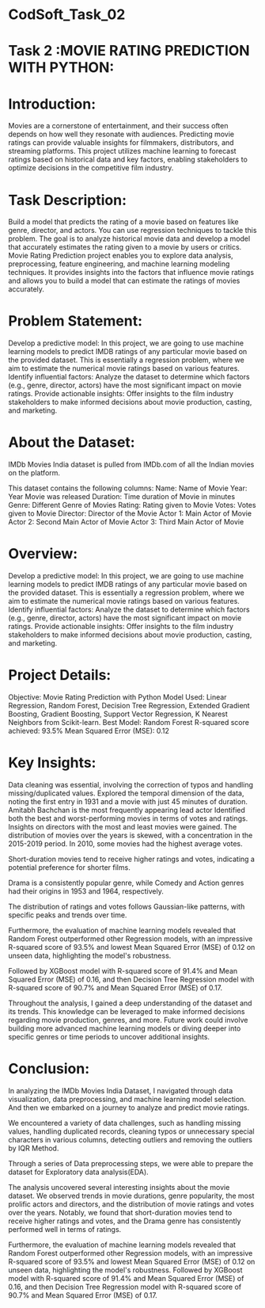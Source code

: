 # CodSoft_Task_02
# Task 2 :MOVIE RATING PREDICTION WITH PYTHON:

# Introduction:
Movies are a cornerstone of entertainment, and their success often depends on how well they resonate with audiences. Predicting movie ratings can provide valuable insights for filmmakers, distributors, and streaming platforms. This project utilizes machine learning to forecast ratings based on historical data and key factors, enabling stakeholders to optimize decisions in the competitive film industry.

# Task Description:
Build a model that predicts the rating of a movie based on features like genre, director, and actors. You can use regression techniques to tackle this problem.
The goal is to analyze historical movie data and develop a model that accurately estimates the rating given to a movie by users or critics.
Movie Rating Prediction project enables you to explore data analysis, preprocessing, feature engineering, and machine learning modeling techniques. It provides insights into the factors that influence movie ratings and allows you to build a model that can estimate the ratings of movies accurately.

# Problem Statement:
Develop a predictive model: In this project, we are going to use machine learning models to predict IMDB ratings of any particular movie based on the provided dataset.
This is essentially a regression problem, where we aim to estimate the numerical movie ratings based on various features.
Identify influential factors: Analyze the dataset to determine which factors (e.g., genre, director, actors) have the most significant impact on movie ratings.
Provide actionable insights: Offer insights to the film industry stakeholders to make informed decisions about movie production, casting, and marketing.

# About the Dataset:
IMDb Movies India dataset is pulled from IMDb.com of all the Indian movies on the platform.

This dataset contains the following columns:
Name: Name of Movie
Year: Year Movie was released
Duration: Time duration of Movie in minutes
Genre: Different Genre of Movies
Rating: Rating given to Movie
Votes: Votes given to Movie
Director: Director of the Movie
Actor 1: Main Actor of Movie
Actor 2: Second Main Actor of Movie
Actor 3: Third Main Actor of Movie

# Overview:
Develop a predictive model: In this project, we are going to use machine learning models to predict IMDB ratings of any particular movie based on the provided dataset.
This is essentially a regression problem, where we aim to estimate the numerical movie ratings based on various features.
Identify influential factors: Analyze the dataset to determine which factors (e.g., genre, director, actors) have the most significant impact on movie ratings.
Provide actionable insights: Offer insights to the film industry stakeholders to make informed decisions about movie production, casting, and marketing.
# Project Details:
Objective: Movie Rating Prediction with Python
Model Used: Linear Regression, Random Forest, Decision Tree Regression, Extended Gradient Boosting, Gradient Boosting, Support Vector Regression, K Nearest Neighbors from Scikit-learn.
Best Model: Random Forest
R-squared score achieved: 93.5%
Mean Squared Error (MSE): 0.12

# Key Insights:
Data cleaning was essential, involving the correction of typos and handling missing/duplicated values.
Explored the temporal dimension of the data, noting the first entry in 1931 and a movie with just 45 minutes of duration.
Amitabh Bachchan is the most frequently appearing lead actor
Identified both the best and worst-performing movies in terms of votes and ratings.
Insights on directors with the most and least movies were gained.
The distribution of movies over the years is skewed, with a concentration in the 2015-2019 period.
In 2010, some movies had the highest average votes.

Short-duration movies tend to receive higher ratings and votes, indicating a potential preference for shorter films.

Drama is a consistently popular genre, while Comedy and Action genres had their origins in 1953 and 1964, respectively.

The distribution of ratings and votes follows Gaussian-like patterns, with specific peaks and trends over time.

Furthermore, the evaluation of machine learning models revealed that Random Forest outperformed other Regression models, with an impressive R-squared score of 93.5% and lowest Mean Squared Error (MSE) of 0.12 on unseen data, highlighting the model's robustness. 

Followed by XGBoost model with R-squared score of 91.4% and Mean Squared Error (MSE) of 0.16, and then Decision Tree Regression model with R-squared score of 90.7% and Mean Squared Error (MSE) of 0.17.

Throughout the analysis, I gained a deep understanding of the dataset and its trends. This knowledge can be leveraged to make informed decisions regarding movie production, genres, and more. Future work could involve building more advanced machine learning models or diving deeper into specific genres or time periods to uncover additional insights.

# Conclusion:
In analyzing the IMDb Movies India Dataset, I navigated through data visualization, data preprocessing, and machine learning model selection. And then we embarked on a journey to analyze and predict movie ratings.

We encountered a variety of data challenges, such as handling missing values, handling duplicated records, cleaning typos or unnecessary special characters in various columns, detecting outliers and removing the outliers by IQR Method.

Through a series of Data preprocessing steps, we were able to prepare the dataset for Exploratory data analysis(EDA).

The analysis uncovered several interesting insights about the movie dataset. We observed trends in movie durations, genre popularity, the most prolific actors and directors, and the distribution of movie ratings and votes over the years. Notably, we found that short-duration movies tend to receive higher ratings and votes, and the Drama genre has consistently performed well in terms of ratings.

Furthermore, the evaluation of machine learning models revealed that Random Forest outperformed other Regression models, with an impressive R-squared score of 93.5% and lowest Mean Squared Error (MSE) of 0.12 on unseen data, highlighting the model's robustness. Followed by XGBoost model with R-squared score of 91.4% and Mean Squared Error (MSE) of 0.16, and then Decision Tree Regression model with R-squared score of 90.7% and Mean Squared Error (MSE) of 0.17.
